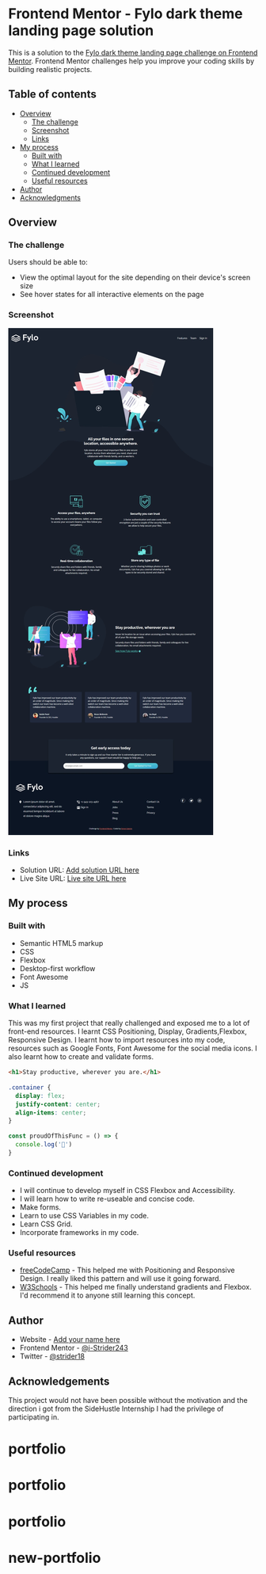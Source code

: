 # Frontend Mentor - Fylo dark theme landing page solution

This is a solution to the [Fylo dark theme landing page challenge on Frontend Mentor](https://www.frontendmentor.io/challenges/fylo-dark-theme-landing-page-5ca5f2d21e82137ec91a50fd). Frontend Mentor challenges help you improve your coding skills by building realistic projects. 

## Table of contents

- [Overview](#overview)
  - [The challenge](#the-challenge)
  - [Screenshot](#screenshot)
  - [Links](#links)
- [My process](#my-process)
  - [Built with](#built-with)
  - [What I learned](#what-i-learned)
  - [Continued development](#continued-development)
  - [Useful resources](#useful-resources)
- [Author](#author)
- [Acknowledgments](#acknowledgments)

## Overview

### The challenge

Users should be able to:

- View the optimal layout for the site depending on their device's screen size
- See hover states for all interactive elements on the page

### Screenshot

![Screenshot](solutions/desktop_fylo_dark-theme_17-3-2022_.jpeg)

### Links

- Solution URL: [Add solution URL here](https://your-solution-url.com)
- Live Site URL: [Live site URL here](https://i-strider243.github.io/new-portfolio/?email=g&register-submition=Get+Started+For+Free#)

## My process

### Built with

- Semantic HTML5 markup
- CSS
- Flexbox
- Desktop-first workflow
- Font Awesome
- JS

### What I learned

This was my first project that really challenged and exposed me to a lot of front-end resources.
I learnt CSS Positioning, Display, Gradients,Flexbox, Responsive Design. I learnt how to import resources into my code, resources such as Google Fonts, Font Awesome for the social media icons.
I also learnt how to create and validate forms.

```html
<h1>Stay productive, wherever you are.</h1>
```
```css
.container {
  display: flex;
  justify-content: center;
  align-items: center;
}
```
```js
const proudOfThisFunc = () => {
  console.log('🎉')
}
```

### Continued development

- I will continue to develop myself in CSS Flexbox and Accessibility.
- I will learn how to write re-useable and concise code.
- Make forms.
- Learn to use CSS Variables in my code.
- Learn CSS Grid.
- Incorporate frameworks in my code.

### Useful resources

- [freeCodeCamp](https://www.freecodecamp.org/) - This helped me with Positioning and Responsive Design. I really liked this pattern and will use it going forward.
- [W3Schools](https://https://www.w3schools.com/) - This helped me finally understand gradients and Flexbox. I'd recommend it to anyone still learning this concept.

## Author

- Website - [Add your name here](https://www.your-site.com)
- Frontend Mentor - [@i-Strider243](https://www.frontendmentor.io/profile/i-Strider243)
- Twitter - [@strider18](https://www.twitter.com/strider18)

## Acknowledgements

This project would not have been possible without the motivation and the direction i got from the SideHustle Internship I had the privilege of participating in.
# portfolio
# portfolio
# portfolio
# new-portfolio
